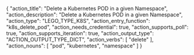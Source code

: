 {
"action_title": "Delete a Kubernetes POD in a given Namespace",
"action_description": "Delete a Kubernetes POD in a given Namespace",
"action_type": "LEGO_TYPE_K8S",
"action_entry_function": "k8s_delete_pod",
"action_needs_credential": true,
"action_supports_poll": true,
"action_supports_iteration": true,
"action_output_type": "ACTION_OUTPUT_TYPE_DICT",
"action_verbs": [
"delete"
],
"action_nouns": [
"pod",
"kubernetes",
"namespace"
]
}
